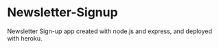 # Newsletter-Signup
Newsletter Sign-up app created with node.js and express, and deployed with heroku.
